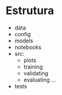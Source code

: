# Estrutura

- data
- config
- models
- notebooks
- src:
    - plots
    - training
    - validating
    - evaluating
    ...
- tests

